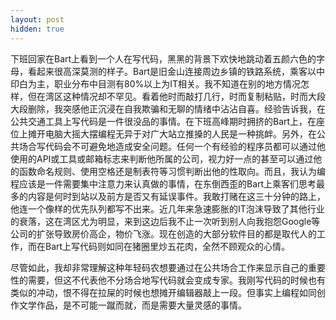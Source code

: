 ```yaml
---
layout: post
hidden: true
---
```


下班回家在Bart上看到一个人在写代码，黑黑的背景下欢快地跳动着五颜六色的字母，看起来很高深莫测的样子。Bart是旧金山连接周边乡镇的铁路系统，乘客以中印白为主，职业分布中目测有80%以上为IT相关。我不知道在别的地方情况怎样，但在湾区这种情况却不罕见。看着他时而敲打几行，时而复制粘贴，时而大段大段删除，我突感他正沉浸在自我欺骗和无聊的情绪中沾沾自喜。经验告诉我，在公共交通工具上写代码是一件很没品的事情。在下班高峰期时拥挤的Bart上，在座位上摊开电脑大摇大摆编程无异于对广大站立推搡的人民是一种挑衅。另外，在公共场合写代码会不可避免地造成安全问题。任何一个有经验的程序员都可以通过他使用的API或工具或邮箱标志来判断他所属的公司，视力好一点的甚至可以通过他的函数命名规则、使用空格还是制表符等习惯判断出他的性取向。而且，我认为编程应该是一件需要集中注意力来认真做的事情，在东倒西歪的Bart上乘客们思考最多的内容是何时到站以及前方是否又有延误事件。我敢打赌在这三十分钟的路上，他连一个像样的优先队列都写不出来。近几年来急速膨胀的IT泡沫导致了其他行业的衰落，这在湾区尤为明显，来到这边后我不止一次听到别人向我抱怨Google等公司的扩张导致房价高企，物价飞涨。现在创造的大部分软件目的都是取代人的工作，而在Bart上写代码则如同在猪圈里炒五花肉，全然不顾观众的心情。

尽管如此，我却非常理解这种年轻码农想要通过在公共场合工作来显示自己的重要性的需要，但这不代表他不分场合地写代码就会变成专家。我刚写代码的时候也有类似的冲动，恨不得在拉屎的时候也想摊开编辑器敲上一段。但事实上编程如同创作文学作品，是不可能一蹴而就，而是需要大量灵感的事情。